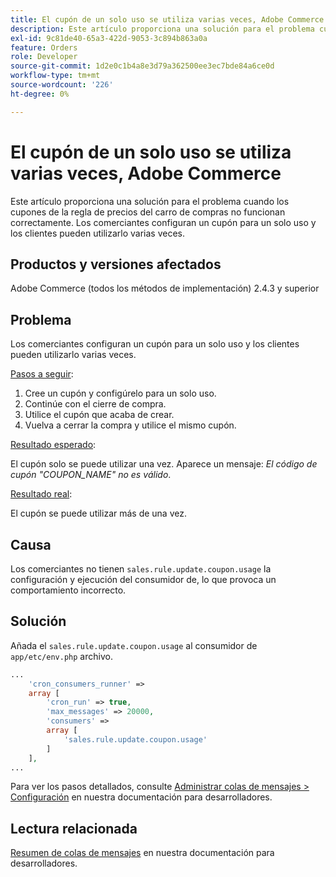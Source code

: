 ```yaml
---
title: El cupón de un solo uso se utiliza varias veces, Adobe Commerce
description: Este artículo proporciona una solución para el problema cuando los cupones de la regla de precios del carro de compras no funcionan correctamente. Los comerciantes configuran un cupón para un solo uso y los clientes pueden utilizarlo varias veces.
exl-id: 9c81de40-65a3-422d-9053-3c894b863a0a
feature: Orders
role: Developer
source-git-commit: 1d2e0c1b4a8e3d79a362500ee3ec7bde84a6ce0d
workflow-type: tm+mt
source-wordcount: '226'
ht-degree: 0%

---
```


# El cupón de un solo uso se utiliza varias veces, Adobe Commerce

Este artículo proporciona una solución para el problema cuando los cupones de la regla de precios del carro de compras no funcionan correctamente. Los comerciantes configuran un cupón para un solo uso y los clientes pueden utilizarlo varias veces.


## Productos y versiones afectados

Adobe Commerce (todos los métodos de implementación) 2.4.3 y superior

## Problema

Los comerciantes configuran un cupón para un solo uso y los clientes pueden utilizarlo varias veces.

<u>Pasos a seguir</u>:

1. Cree un cupón y configúrelo para un solo uso.
1. Continúe con el cierre de compra.
1. Utilice el cupón que acaba de crear.
1. Vuelva a cerrar la compra y utilice el mismo cupón.

<u>Resultado esperado</u>:

El cupón solo se puede utilizar una vez. Aparece un mensaje: *El código de cupón &quot;COUPON_NAME&quot; no es válido*.

<u>Resultado real</u>:

El cupón se puede utilizar más de una vez.


## Causa

Los comerciantes no tienen `sales.rule.update.coupon.usage` la configuración y ejecución del consumidor de, lo que provoca un comportamiento incorrecto.

## Solución

Añada el `sales.rule.update.coupon.usage` al consumidor de `app/etc/env.php` archivo.

```php
...
    'cron_consumers_runner' =>
    array [
        'cron_run' => true,
        'max_messages' => 20000,
        'consumers' =>
        array [
            'sales.rule.update.coupon.usage'
        ]
    ],
...
```

Para ver los pasos detallados, consulte [Administrar colas de mensajes > Configuración](https://devdocs.magento.com/guides/v2.4/config-guide/mq/manage-message-queues.html#configuration) en nuestra documentación para desarrolladores.

## Lectura relacionada

[Resumen de colas de mensajes](https://devdocs.magento.com/guides/v2.4/config-guide/mq/rabbitmq-overview.html) en nuestra documentación para desarrolladores.
